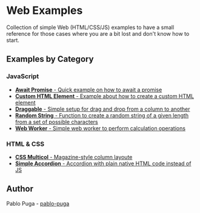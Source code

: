 # Web Examples
Collection of simple Web (HTML/CSS/JS) examples to have a small reference for those cases where you are a bit lost and don't know how to start. 

## Examples by Category

### JavaScript
- [**Await Promise** - Quick example on how to await a promise](js/await-promise)
- [**Custom HTML Element** - Example about how to create a custom HTML element](js/custom-element)
- [**Draggable** - Simple setup for drag and drop from a column to another](js/draggable)
- [**Random String** - Function to create a random string of a given length from a set of possible characters](js/random-string)
- [**Web Worker** - Simple web worker to perform calculation operations](js/web-worker)

### HTML & CSS
- [**CSS Multicol** - Magazine-style column layoute](html&css/css-multicol)
- [**Simple Accordion** - Accordion with plain native HTML code instead of JS](html&css/accordion)

## Author
Pablo Puga - [pablo-puga](https://github.com/pablo-puga)
